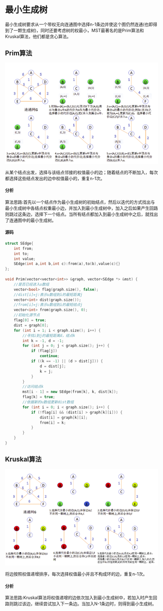 # 最小生成树


最小生成树要求从一个带权无向连通图中选择n-1条边并使这个图仍然连通(也即得到了一颗生成树)，同时还要考虑树的权最小，MST最著名的是Prim算法和Kruskal算法，他们都是贪心算法。

## Prim算法

![](../img/53.png)

从某个结点出发，选择与该结点邻接的权值最小的边；随着结点的不断加入，每次都选择这些结点发出的边中权值最小的，重复n-1次。

#### 分析

算法思路:首先以一个结点作为最小生成树的初始结点，然后以迭代的方式找出与最小生成树中各结点权重最小边，并加入到最小生成树中，加入之后如果产生回路则跳过这条边，选择下一个结点。当所有结点都加入到最小生成树中之后，就找出了连通图中的最小生成树。

#### 源码

```cpp
struct SEdge{
    int from;
    int to;
    int value;
    SEdge(int a,int b,int c):from(a),to(b),value(c){}
};

void Prim(vector<vector<int>> &graph, vector<SEdge *> &mst) {
    //是否已经进入u数组
    vector<bool> flag(graph.size(), false);
    //dist[i]=j:表示u数组到i的最短距离j
    vector<int> dist(graph.size());
    //from[i]=j:表示u数组到i的最短结点j
    vector<int> from(graph.size(), 0);
    //初始化源节点
    flag[0] = true;
    dist = graph[0];
    for (int i = 1; i < graph.size(); i++) {
        //寻找i到j的最短距离d，结点k
        int k = -1, d = -1;
        for (int j = 0; j < graph.size(); j++) {
            if (flag[j])
                continue;
            if ((k == -1) || (d > dist[j])) {
                d = dist[j];
                k = j;
            }
        }
        //访问结点k
        mst[i - 1] = new SEdge(from[k], k, dist[k]);
        flag[k] = true;
        //依据新的u数组更新dist数组
        for (int i = 0; i < graph.size(); i++) {
            if (!flag[i] && (dist[i] > graph[k][i])) {
                dist[i] = graph[k][i];
                from[i] = k;
            }
        }
    }
}
```

## Kruskal算法

![](../img/54.png)

将边按照权值递增排序，每次选择权值最小并且不构成环的边，重复n-1次。

#### 分析

算法思路:Kruskal算法将权值递增的边依次加入到最小生成树中，若加入时产生回路则跳过该边，继续尝试加入下一条边。当加入N-1条边时，则得到最小生成树。
